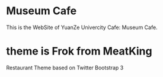 Museum Cafe 
========

This is the WebSite of YuanZe Univercity Cafe: Museum Cafe. 



theme is Frok from MeatKing
========

Restaurant Theme based on Twitter Bootstrap 3
